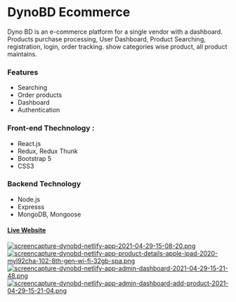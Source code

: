# DynoBD Ecommerce
<p>
  Dyno BD is an e-commerce platform for a single vendor with a dashboard.
  Products purchase processing, User Dashboard, Product Searching, registration, login, order tracking. show categories wise product, all product maintains.
</p>

### Features
- Searching
- Order products 
- Dashboard
- Authentication


### Front-end Thechnology :
- React.js
- Redux, Redux Thunk
- Bootstrap 5
- CSS3


### Backend Technology
- Node.js
- Expresss
- MongoDB, Mongoose

<a href="https://dynobd.netlify.app/"> <h4> Live Website</h4> </a>


[![screencapture-dynobd-netlify-app-2021-04-29-15-08-20.png](https://i.postimg.cc/s2sQwxpd/screencapture-dynobd-netlify-app-2021-04-29-15-08-20.png)](https://postimg.cc/v42ZmQq3)
[![screencapture-dynobd-netlify-app-product-details-apple-ipad-2020-myl92cha-102-8th-gen-wi-fi-32gb-spa.png](https://i.postimg.cc/L8zgtLg3/screencapture-dynobd-netlify-app-product-details-apple-ipad-2020-myl92cha-102-8th-gen-wi-fi-32gb-spa.png)](https://postimg.cc/ts4gy15s)
[![screencapture-dynobd-netlify-app-admin-dashboard-2021-04-29-15-21-48.png](https://i.postimg.cc/vBS4YvCb/screencapture-dynobd-netlify-app-admin-dashboard-2021-04-29-15-21-48.png)](https://postimg.cc/phzWkK26)
[![screencapture-dynobd-netlify-app-admin-dashboard-add-product-2021-04-29-15-21-04.png](https://i.postimg.cc/BbLXXKGD/screencapture-dynobd-netlify-app-admin-dashboard-add-product-2021-04-29-15-21-04.png)](https://postimg.cc/XBWVPXq7)


